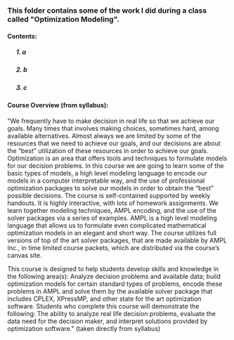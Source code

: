 ### This folder contains some of the work I did during a class called "Optimization Modeling".

#### Contents:
##### &nbsp;&nbsp;&nbsp;&nbsp;&nbsp;&nbsp;1. a
##### &nbsp;&nbsp;&nbsp;&nbsp;&nbsp;&nbsp;2. b
##### &nbsp;&nbsp;&nbsp;&nbsp;&nbsp;&nbsp;3. c

#### Course Overview (from syllabus):
"We frequently have to make decision in real life so that we achieve our goals. Many times that
involves making choices, sometimes hard, among available alternatives. Almost always we are
limited by some of the resources that we need to achieve our goals, and our decisions are about
the “best” utilization of these resources in order to achieve our goals. Optimization is an area that
offers tools and techniques to formulate models for our decision problems. In this course we are
going to learn some of the basic types of models, a high level modeling language to encode our
models in a computer interpretable way, and the use of professional optimization packages to
solve our models in order to obtain the “best” possible decisions.
The course is self-contained supported by weekly handouts. It is highly interactive, with lots of
homework assignments. We learn together modeling techniques, AMPL encoding, and the use of
the solver packages via a series of examples. AMPL is a high level modeling language that
allows us to formulate even complicated mathematical optimization models in an elegant and
short way. The course utilizes full versions of top of the art solver packages, that are made
available by AMPL Inc., in time limited course packets, which are distributed via the course’s
canvas site.

This course is designed to help students develop skills and knowledge in the following area(s):
Analyze decision problems and available data; build optimization models for certain standard
types of problems, encode these problems in AMPL and solve them by the available solver
package that includes CPLEX, XPressMP, and other state for the art optimization software.
Students who complete this course will demonstrate the following: The ability to analyze real
life decision problems, evaluate the data need for the decision maker, and interpret solutions
provided by optimization software." (taken directly from syllabus)
